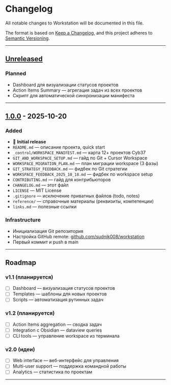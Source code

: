 # Changelog

All notable changes to Workstation will be documented in this file.

The format is based on [Keep a Changelog](https://keepachangelog.com/en/1.0.0/),
and this project adheres to [Semantic Versioning](https://semver.org/spec/v2.0.0.html).

---

## [Unreleased]

### Planned
- Dashboard для визуализации статусов проектов
- Action Items Summary — агрегация задач из всех проектов
- Скрипт для автоматической синхронизации манифеста

---

## [1.0.0] - 2025-10-20

### Added
- 🎉 **Initial release**
- `README.md` — описание проекта, quick start
- `_control/WORKSPACE_MANIFEST.md` — карта 12+ проектов Cyb37
- `GIT_AND_WORKSPACE_SETUP.md` — гайд по Git + Cursor Workspace
- `WORKSPACE_MIGRATION_PLAN.md` — план миграции workspace (3 фазы)
- `GIT_STRATEGY_FEEDBACK.md` — фидбек по Git стратегии
- `WORKSPACE_FEEDBACK_2025_10_18.md` — фидбек по workspace setup
- `CONTRIBUTING.md` — гайд для контрибьюторов
- `CHANGELOG.md` — этот файл
- `LICENSE` — MIT License
- `.gitignore` — исключение приватных файлов (todo, notes)
- `reference/` — справочные материалы (реквизиты, компетенции)
- `links.md` — полезные ссылки

### Infrastructure
- Инициализация Git репозитория
- Настройка GitHub remote: [github.com/sudnik008/workstation](https://github.com/sudnik008/workstation)
- Первый коммит и push в main

---

## Roadmap

### v1.1 (планируется)
- [ ] Dashboard — визуализация статусов проектов
- [ ] Templates — шаблоны для новых проектов
- [ ] Scripts — автоматизация рутинных задач

### v1.2 (планируется)
- [ ] Action Items aggregation — сводка задач
- [ ] Integration с Obsidian — dataview queries
- [ ] CLI tools — управление workspace из терминала

### v2.0 (идеи)
- [ ] Web interface — веб-интерфейс для управления
- [ ] Multi-user support — поддержка командной работы
- [ ] Analytics — статистика по проектам

---

[Unreleased]: https://github.com/sudnik008/workstation/compare/v1.0.0...HEAD
[1.0.0]: https://github.com/sudnik008/workstation/releases/tag/v1.0.0

